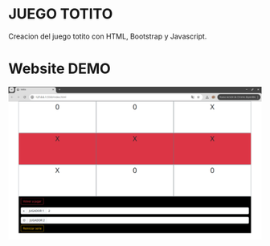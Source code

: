 
# JUEGO TOTITO
Creacion del juego totito con HTML, Bootstrap y Javascript.


# Website DEMO
![alt text](presentacion.png)
